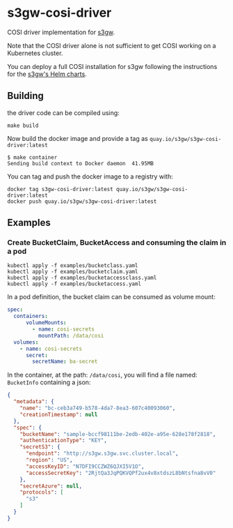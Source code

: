 # s3gw-cosi-driver

COSI driver implementation for [s3gw](https://github.com/aquarist-labs/s3gw).

Note that the COSI driver alone is not sufficient to get COSI working
on a Kubernetes cluster.

You can deploy a full COSI installation for s3gw following the instructions for the
[s3gw's Helm charts](https://s3gw-docs.readthedocs.io/en/latest/helm-charts/).

## Building

the driver code can be compiled using:

```shell
make build
```

Now build the docker image and provide a tag as `quay.io/s3gw/s3gw-cosi-driver:latest`

```shell
$ make container
Sending build context to Docker daemon  41.95MB
```

You can tag and push the docker image to a registry with:

```shell
docker tag s3gw-cosi-driver:latest quay.io/s3gw/s3gw-cosi-driver:latest
docker push quay.io/s3gw/s3gw-cosi-driver:latest
```

## Examples

### Create BucketClaim, BucketAccess and consuming the claim in a pod

```shell
kubectl apply -f examples/bucketclass.yaml
kubectl apply -f examples/bucketclaim.yaml
kubectl apply -f examples/bucketaccessclass.yaml
kubectl apply -f examples/bucketaccess.yaml
```

In a pod definition, the bucket claim can be consumed as volume mount:

```yaml
spec:
  containers:
      volumeMounts:
        - name: cosi-secrets
          mountPath: /data/cosi
  volumes:
    - name: cosi-secrets
      secret:
        secretName: ba-secret
```

In the container, at the path: `/data/cosi`, you will find a
file named: `BucketInfo` containing a json:

```json
{
  "metadata": {
    "name": "bc-ceb3a749-b578-4da7-8ea3-607c40093060",
    "creationTimestamp": null
  },
  "spec": {
    "bucketName": "sample-bccf98111be-2edb-402e-a95e-628e178f2818",
    "authenticationType": "KEY",
    "secretS3": {
      "endpoint": "http://s3gw.s3gw.svc.cluster.local",
      "region": "US",
      "accessKeyID": "N7DFI9CCZWZ6QJXI5V1O",
      "accessSecretKey": "2RjtQa3JqPQKVQPf2ux4v8xtdszL8bNtsfna8vV0"
    },
    "secretAzure": null,
    "protocols": [
      "s3"
    ]
  }
}
```
